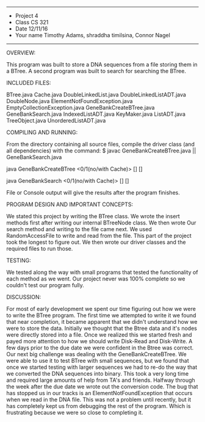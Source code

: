 ****************
* Project 4
* Class CS 321
* Date 12/11/16 
* Your name Timothy Adams, shraddha timilsina, Connor Nagel 
**************** 

OVERVIEW:

This program was built to store a DNA sequences from a file storing them in a BTree. A second program was built to search 
for searching the BTree.

INCLUDED FILES:

BTree.java
Cache.java
DoubleLinkedList.java
DoubleLinkedListADT.java
DoubleNode.java
ElementNotFoundException.java
EmptyCollectionException.java
GeneBankCreateBTree.java
GeneBankSearch.java
IndexedListADT.java
KeyMaker.java
ListADT.java
TreeObject.java
UnorderedListADT.java

COMPILING AND RUNNING:

 From the directory containing all source files, compile the
 driver class (and all dependencies) with the command:
 $ javac GeneBankCreateBTree.java || GeneBankSearch.java
 
 java GeneBankCreateBTree <0/1(no/with Cache)> <degree> <gbk file> <sequence length>
[<cache size>] [<debug level>]

java GeneBankSearch <0/1(no/with Cache)> <btree file> <query file> [<cache size>]
[<debug level>]
 
 File or Console output will give the results after the program finishes.


PROGRAM DESIGN AND IMPORTANT CONCEPTS:

We stated this project by writing the BTree class. We wrote the insert methods first after writing our internal BTreeNode class.
We then wrote Our search method and writing to the file came next. We used RandomAccessFile to write and read from the file. This part
of the project took the longest to figure out. We then wrote our driver classes and the required files to run those.  
 
TESTING:

We tested along the way with small programs that tested the functionality of each method as we went. Our project never 
was 100% complete so we couldn't test our program fully. 

DISCUSSION:

For most of early development we spent our time figuring out how we were to write the BTree program. The first time we attempted to write 
it we found that near completion, it became apparent that we didn't understand how we were to store the data. Initially we
thought that the Btree data and it's nodes were directly stored into a file. Once we realized this we started fresh and
payed more attention to how we should write Disk-Read and Disk-Write. A few days prior to the due date we were confident in
the Btree was correct. Our next big challenge was dealing with the GeneBankCreateBTree. We were able to use it to test BTree
with small sequences, but we found that once we started testing with larger sequences we had to re-do the way that we converted
the DNA sequences into binary. This took a very long time and required large amounts of help from TA's and friends. Halfway through the week
after the due date we wrote out the conversion code. The bug that has stopped us in our tracks is an ElementNotFoundException that
occurs when we read in the DNA file. This was not a problem until recently, but it has completely kept us from debugging the 
rest of the program. Which is frustrating because we were so close to completing it.
 

